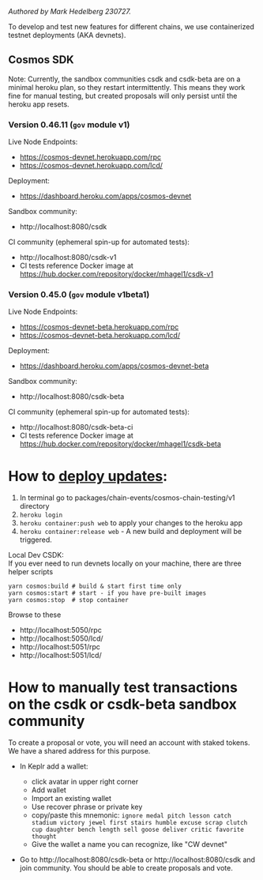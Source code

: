 _Authored by Mark Hedelberg 230727._

To develop and test new features for different chains, we use containerized testnet deployments (AKA devnets).

## Cosmos SDK

Note: Currently, the sandbox communities csdk and csdk-beta are on a minimal heroku plan, so they restart intermittently. This means they work fine for manual testing, but created proposals will only persist until the heroku app resets.

### Version 0.46.11 (`gov` module v1)

Live Node Endpoints:
* https://cosmos-devnet.herokuapp.com/rpc
* https://cosmos-devnet.herokuapp.com/lcd/

Deployment:
* https://dashboard.heroku.com/apps/cosmos-devnet

Sandbox community:
* http://localhost:8080/csdk

CI community (ephemeral spin-up for automated tests):

* http://localhost:8080/csdk-v1
* CI tests reference Docker image at https://hub.docker.com/repository/docker/mhagel1/csdk-v1

### Version 0.45.0 (`gov` module v1beta1)

Live Node Endpoints:
* https://cosmos-devnet-beta.herokuapp.com/rpc
* https://cosmos-devnet-beta.herokuapp.com/lcd/

Deployment:
* https://dashboard.heroku.com/apps/cosmos-devnet-beta

Sandbox community:
* http://localhost:8080/csdk-beta

CI community (ephemeral spin-up for automated tests):

* http://localhost:8080/csdk-beta-ci
* CI tests reference Docker image at https://hub.docker.com/repository/docker/mhagel1/csdk-beta

# How to [deploy updates](https://dashboard.heroku.com/apps/cosmos-devnet/deploy/heroku-container):
1. In terminal go to packages/chain-events/cosmos-chain-testing/v1 directory
2. `heroku login`
2. `heroku container:push web` to apply your changes to the heroku app
3. `heroku container:release web` - A new build and deployment will be triggered.

Local Dev CSDK:   
If you ever need to run devnets locally on your machine, there are three helper scripts
```
yarn cosmos:build # build & start first time only
yarn cosmos:start # start - if you have pre-built images
yarn cosmos:stop  # stop container
```
Browse to these
* http://localhost:5050/rpc
* http://localhost:5050/lcd/
* http://localhost:5051/rpc
* http://localhost:5051/lcd/


# How to manually test transactions on the csdk or csdk-beta sandbox community

To create a proposal or vote, you will need an account with staked tokens. We have
a shared address for this purpose.

- In Keplr add a wallet:
    - click avatar in upper right corner
    - Add wallet
    - Import an existing wallet
    - Use recover phrase or private key
    - copy/paste this mnemonic:
`ignore medal pitch lesson catch stadium victory jewel first stairs humble excuse scrap clutch cup daughter bench length sell goose deliver critic favorite thought`
    - Give the wallet a name you can recognize, like "CW devnet"

- Go to http://localhost:8080/csdk-beta or http://localhost:8080/csdk and join community. You should be able to create proposals and vote.
